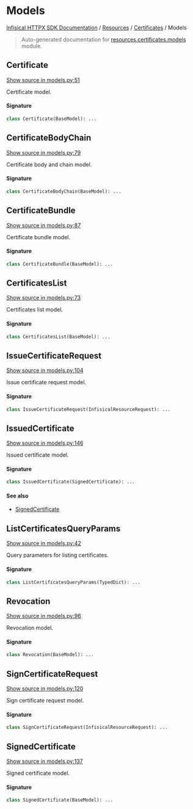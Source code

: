 # Models

[Infisical HTTPX SDK Documentation](../../README.md#infisical-httpx-sdk-documentation) / [Resources](../index.md#resources) / [Certificates](./index.md#certificates) / Models

> Auto-generated documentation for [resources.certificates.models](../../../src/infisical/resources/certificates/models.py) module.

## Certificate

[Show source in models.py:51](../../../src/infisical/resources/certificates/models.py#L51)

Certificate model.

#### Signature

```python
class Certificate(BaseModel): ...
```



## CertificateBodyChain

[Show source in models.py:79](../../../src/infisical/resources/certificates/models.py#L79)

Certificate body and chain model.

#### Signature

```python
class CertificateBodyChain(BaseModel): ...
```



## CertificateBundle

[Show source in models.py:87](../../../src/infisical/resources/certificates/models.py#L87)

Certificate bundle model.

#### Signature

```python
class CertificateBundle(BaseModel): ...
```



## CertificatesList

[Show source in models.py:73](../../../src/infisical/resources/certificates/models.py#L73)

Certificates list model.

#### Signature

```python
class CertificatesList(BaseModel): ...
```



## IssueCertificateRequest

[Show source in models.py:104](../../../src/infisical/resources/certificates/models.py#L104)

Issue certificate request model.

#### Signature

```python
class IssueCertificateRequest(InfisicalResourceRequest): ...
```



## IssuedCertificate

[Show source in models.py:146](../../../src/infisical/resources/certificates/models.py#L146)

Issued certificate model.

#### Signature

```python
class IssuedCertificate(SignedCertificate): ...
```

#### See also

- [SignedCertificate](#signedcertificate)



## ListCertificatesQueryParams

[Show source in models.py:42](../../../src/infisical/resources/certificates/models.py#L42)

Query parameters for listing certificates.

#### Signature

```python
class ListCertificatesQueryParams(TypedDict): ...
```



## Revocation

[Show source in models.py:96](../../../src/infisical/resources/certificates/models.py#L96)

Revocation model.

#### Signature

```python
class Revocation(BaseModel): ...
```



## SignCertificateRequest

[Show source in models.py:120](../../../src/infisical/resources/certificates/models.py#L120)

Sign certificate request model.

#### Signature

```python
class SignCertificateRequest(InfisicalResourceRequest): ...
```



## SignedCertificate

[Show source in models.py:137](../../../src/infisical/resources/certificates/models.py#L137)

Signed certificate model.

#### Signature

```python
class SignedCertificate(BaseModel): ...
```
